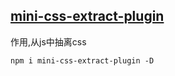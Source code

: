 ## [mini-css-extract-plugin](<https://github.com/webpack-contrib/mini-css-extract-plugin>) ##

作用,从js中抽离css

` npm i mini-css-extract-plugin -D `

